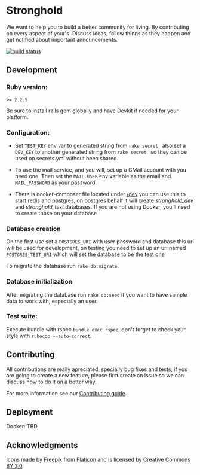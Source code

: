 # Stronghold

We want to help you to build a better community for living. By contributing on every aspect of your's. Discuss ideas, follow things as they happen and get notified about important announcements.

[![build status](https://gitlab.com/joaoevangelista/stronghold/badges/master/build.svg)](https://gitlab.com/joaoevangelista/stronghold/commits/master)

## Development

### Ruby version:
`>= 2.2.5`

Be sure to install rails gem globally and have Devkit if needed for your platform.

### Configuration:
  - Set `TEST_KEY` env var to generated string from `rake secret ` also set a `DEV_KEY` to another generated string from `rake secret ` so they can be used on secrets.yml without been shared.

  - To use the mail service, and you will, set up a GMail account with you need one.
   Then set the `MAIL_USER` env variable as the email and `MAIL_PASSWORD` as your password.

  - There is docker-composer file located under [/dev](./dev/docker-compose.yml) you can
  use this to start redis and postgres, on postgres behalf it will create *stronghold_dev*
  and *stronghold_test* databases. If you are not using Docker, you'll need to
  create those on your database

### Database creation
On the first use set a `POSTGRES_URI` with user password and database
this uri will be used for development, on testing you need to set up
an uri named `POSTGRES_TEST_URI` which will set the database to be the test one

To migrate the database run `rake db:migrate`.

### Database initialization
After migrating the database run `rake db:seed` if you want to have sample data to work with, especially an user.

### Test suite:
Execute bundle with rspec `bundle exec rspec`, don't forget to check your style with `rubocop --auto-correct`.

## Contributing

All contributions are really apreciated, specially bug fixes and tests,
if you are going to create a new feature, please first create an issue so we can
discuss how to do it on a better way.

For more information see our [Contributing guide](./CONTRIBUTING).

## Deployment

 Docker: TBD


## Acknowledgments

Icons made by [Freepik](http://www.freepik.com) from [Flaticon](http://www.flaticon.com) and is licensed by [Creative Commons BY 3.0](http://creativecommons.org/licenses/by/3.0/)
